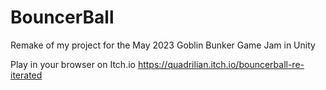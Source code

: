 # BouncerBall
Remake of my project for the May 2023 Goblin Bunker Game Jam in Unity

Play in your browser on Itch.io https://quadrilian.itch.io/bouncerball-re-iterated
